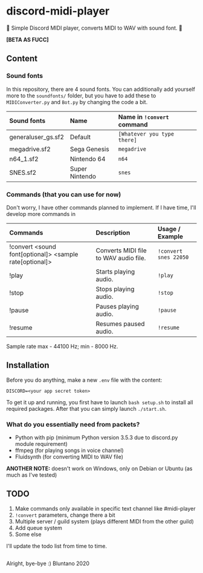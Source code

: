 # discord-midi-player
 🎵 Simple Discord MIDI player, converts MIDI to WAV with sound font. 🎵
 
**[BETA AS FUCC]**

## Content

### Sound fonts

In this repository, there are 4 sound fonts. You can additionally add yourself more to the `soundfonts/` folder, but you have to add these to `MIDIConverter.py` and `Bot.py` by changing the code a bit.

| Sound fonts         | Name            | Name in `!convert` command |
| :------------------ | :-------------- | :------------------------- |
| generaluser_gs.sf2  | Default         | `[Whatever you type there]`|
| megadrive.sf2       | Sega Genesis    | `megadrive`                |
| n64_1.sf2           | Nintendo 64     | `n64`                      |
| SNES.sf2            | Super Nintendo  | `snes`                     |

### Commands (that you can use for now)

Don't worry, I have other commands planned to implement. If I have time, I'll develop more commands in

| Commands                                                 | Description                           | Usage / Example         |
| :------------------------------------------------------- | :------------------------------------ | :---------------------- |
| !convert <sound font[optional]> <sample rate[optional]>  | Converts MIDI file to WAV audio file. | `!convert snes 22050`   |
| !play                                                    | Starts playing audio.                 | `!play`                 |
| !stop                                                    | Stops playing audio.                  | `!stop`                 |
| !pause                                                   | Pauses playing audio.                 | `!pause`                |
| !resume                                                  | Resumes paused audio.                 | `!resume`               |

Sample rate max - 44100 Hz; min - 8000 Hz.

## Installation

Before you do anything, make a new `.env` file with the content:
```
DISCORD=<your app secret token>
```

To get it up and running, you first have to launch `bash setup.sh` to install all required packages. After that you can simply launch `./start.sh`.

### What do you essentially need from packets?

- Python with pip (minimum Python version 3.5.3 due to discord.py module requirement)
- ffmpeg (for playing songs in voice channel)
- Fluidsynth (for converting MIDI to WAV file)

**ANOTHER NOTE:** doesn't work on Windows, only on Debian or Ubuntu (as much as I've tested)

## TODO

1. Make commands only available in specific text channel like #midi-player
2. `!convert` parameters, change there a bit
3. Multiple server / guild system (plays different MIDI from the other guild)
4. Add queue system
5. Some else

I'll update the todo list from time to time.

## 

Alright, bye-bye :) Bluntano 2020

